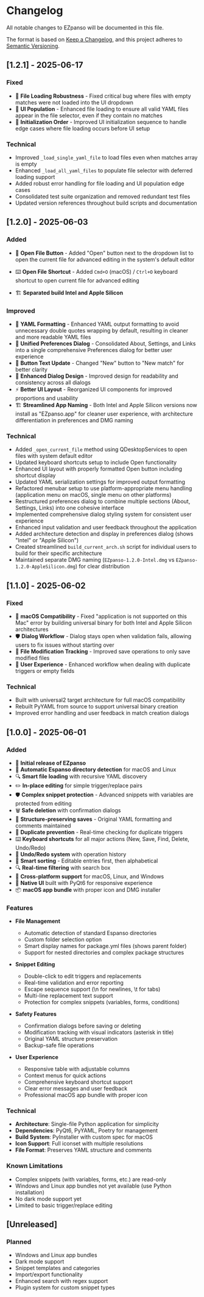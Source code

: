 # Changelog

All notable changes to EZpanso will be documented in this file.

The format is based on [Keep a Changelog](https://keepachangelog.com/en/1.0.0/),
and this project adheres to [Semantic Versioning](https://semver.org/spec/v2.0.0.html).

## [1.2.1] - 2025-06-17

### Fixed

- 🔧 **File Loading Robustness** - Fixed critical bug where files with empty matches were not loaded into the UI dropdown
- 🎯 **UI Population** - Enhanced file loading to ensure all valid YAML files appear in the file selector, even if they contain no matches
- 📱 **Initialization Order** - Improved UI initialization sequence to handle edge cases where file loading occurs before UI setup

### Technical

- Improved `_load_single_yaml_file` to load files even when matches array is empty
- Enhanced `_load_all_yaml_files` to populate file selector with deferred loading support
- Added robust error handling for file loading and UI population edge cases
- Consolidated test suite organization and removed redundant test files
- Updated version references throughout build scripts and documentation

## [1.2.0] - 2025-06-03

### Added

- 📂 **Open File Button** - Added "Open" button next to the dropdown list to open the current file for advanced editing in the system's default editor
- ⌨️ **Open File Shortcut** - Added `Cmd+O` (macOS) / `Ctrl+O` keyboard shortcut to open current file for advanced editing
  
- 🏗️ **Separated build Intel and Apple Silicon**
  
### Improved

- 📝 **YAML Formatting** - Enhanced YAML output formatting to avoid unnecessary double quotes wrapping by default, resulting in cleaner and more readable YAML files
- 🔧 **Unified Preferences Dialog** - Consolidated About, Settings, and Links into a single comprehensive Preferences dialog for better user experience
- 🔄 **Button Text Update** - Changed "New" button to "New match" for better clarity
- 🎨 **Enhanced Dialog Design** - Improved design for readability and consistency across all dialogs
- ⚡ **Better UI Layout** - Reorganized UI components for improved proportions and usability
- 🏗️ **Streamlined App Naming** - Both Intel and Apple Silicon versions now install as "EZpanso.app" for cleaner user experience, with architecture differentiation in preferences and DMG naming

### Technical

- Added `_open_current_file` method using QDesktopServices to open files with system default editor
- Updated keyboard shortcuts setup to include Open functionality
- Enhanced UI layout with properly formatted Open button including shortcut display
- Updated YAML serialization settings for improved output formatting
- Refactored menubar setup to use platform-appropriate menu handling (application menu on macOS, single menu on other platforms)
- Restructured preferences dialog to combine multiple sections (About, Settings, Links) into one cohesive interface
- Implemented comprehensive dialog styling system for consistent user experience
- Enhanced input validation and user feedback throughout the application
- Added architecture detection and display in preferences dialog (shows "Intel" or "Apple Silicon")
- Created streamlined `build_current_arch.sh` script for individual users to build for their specific architecture
- Maintained separate DMG naming (`EZpanso-1.2.0-Intel.dmg` vs `EZpanso-1.2.0-AppleSilicon.dmg`) for clear distribution

## [1.1.0] - 2025-06-02

### Fixed

- 🍎 **macOS Compatibility** - Fixed "application is not supported on this Mac" error by building universal binary for both Intel and Apple Silicon architectures
- 🛡️ **Dialog Workflow** - Dialog stays open when validation fails, allowing users to fix issues without starting over
- 💾 **File Modification Tracking** - Improved save operations to only save modified files
- 🎯 **User Experience** - Enhanced workflow when dealing with duplicate triggers or empty fields

### Technical

- Built with universal2 target architecture for full macOS compatibility
- Rebuilt PyYAML from source to support universal binary creation
- Improved error handling and user feedback in match creation dialogs

## [1.0.0] - 2025-06-01

### Added

- 🎉 **Initial release of EZpanso**
- 📂 **Automatic Espanso directory detection** for macOS and Linux
- 🔍 **Smart file loading** with recursive YAML discovery
- ✏️ **In-place editing** for simple trigger/replace pairs
- 🛡️ **Complex snippet protection** - Advanced snippets with variables are protected from editing
- 🗑️ **Safe deletion** with confirmation dialogs
- 💾 **Structure-preserving saves** - Original YAML formatting and comments maintained
- 🚫 **Duplicate prevention** - Real-time checking for duplicate triggers
- ⌨️ **Keyboard shortcuts** for all major actions (New, Save, Find, Delete, Undo/Redo)
- 🔄 **Undo/Redo system** with operation history
- 🎯 **Smart sorting** - Editable entries first, then alphabetical
- 🔍 **Real-time filtering** with search box
- 📱 **Cross-platform support** for macOS, Linux, and Windows
- 🎨 **Native UI** built with PyQt6 for responsive experience
- 📦 **macOS app bundle** with proper icon and DMG installer

### Features

- **File Management**
  - Automatic detection of standard Espanso directories
  - Custom folder selection option
  - Smart display names for package.yml files (shows parent folder)
  - Support for nested directories and complex package structures

- **Snippet Editing**
  - Double-click to edit triggers and replacements
  - Real-time validation and error reporting
  - Escape sequence support (\n for newlines, \t for tabs)
  - Multi-line replacement text support
  - Protection for complex snippets (variables, forms, conditions)

- **Safety Features**
  - Confirmation dialogs before saving or deleting
  - Modification tracking with visual indicators (asterisk in title)
  - Original YAML structure preservation
  - Backup-safe file operations

- **User Experience**
  - Responsive table with adjustable columns
  - Context menus for quick actions
  - Comprehensive keyboard shortcut support
  - Clear error messages and user feedback
  - Professional macOS app bundle with proper icon

### Technical

- **Architecture**: Single-file Python application for simplicity
- **Dependencies**: PyQt6, PyYAML, Poetry for management
- **Build System**: PyInstaller with custom spec for macOS
- **Icon Support**: Full iconset with multiple resolutions
- **File Format**: Preserves YAML structure and comments

### Known Limitations

- Complex snippets (with variables, forms, etc.) are read-only
- Windows and Linux app bundles not yet available (use Python installation)
- No dark mode support yet
- Limited to basic trigger/replace editing

## [Unreleased]

### Planned

- Windows and Linux app bundles
- Dark mode support
- Snippet templates and categories
- Import/export functionality
- Enhanced search with regex support
- Plugin system for custom snippet types
